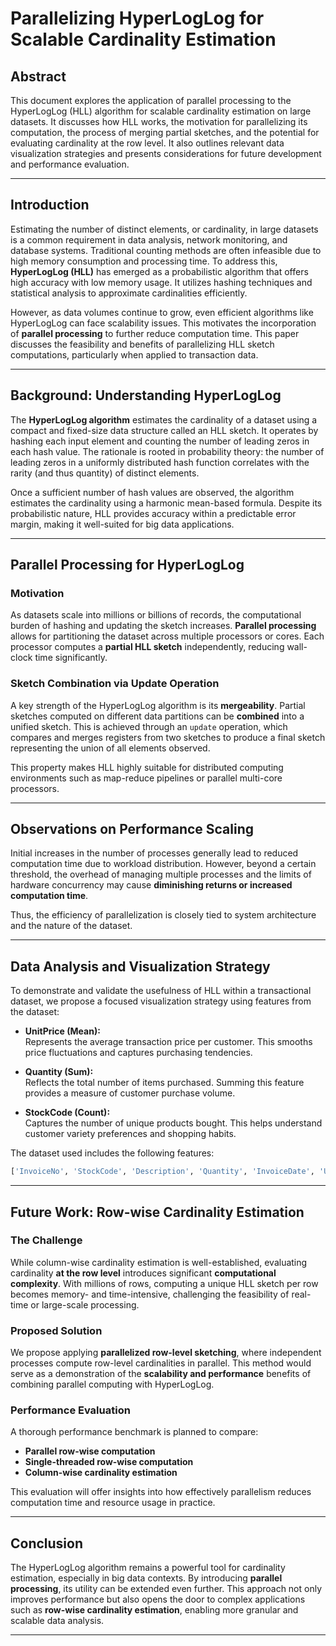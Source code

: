 
# Parallelizing HyperLogLog for Scalable Cardinality Estimation

## Abstract

This document explores the application of parallel processing to the HyperLogLog (HLL) algorithm for scalable cardinality estimation on large datasets. It discusses how HLL works, the motivation for parallelizing its computation, the process of merging partial sketches, and the potential for evaluating cardinality at the row level. It also outlines relevant data visualization strategies and presents considerations for future development and performance evaluation.

---

## Introduction

Estimating the number of distinct elements, or cardinality, in large datasets is a common requirement in data analysis, network monitoring, and database systems. Traditional counting methods are often infeasible due to high memory consumption and processing time. To address this, **HyperLogLog (HLL)** has emerged as a probabilistic algorithm that offers high accuracy with low memory usage. It utilizes hashing techniques and statistical analysis to approximate cardinalities efficiently.

However, as data volumes continue to grow, even efficient algorithms like HyperLogLog can face scalability issues. This motivates the incorporation of **parallel processing** to further reduce computation time. This paper discusses the feasibility and benefits of parallelizing HLL sketch computations, particularly when applied to transaction data.

---

## Background: Understanding HyperLogLog

The **HyperLogLog algorithm** estimates the cardinality of a dataset using a compact and fixed-size data structure called an HLL sketch. It operates by hashing each input element and counting the number of leading zeros in each hash value. The rationale is rooted in probability theory: the number of leading zeros in a uniformly distributed hash function correlates with the rarity (and thus quantity) of distinct elements.

Once a sufficient number of hash values are observed, the algorithm estimates the cardinality using a harmonic mean-based formula. Despite its probabilistic nature, HLL provides accuracy within a predictable error margin, making it well-suited for big data applications.

---

## Parallel Processing for HyperLogLog

### Motivation

As datasets scale into millions or billions of records, the computational burden of hashing and updating the sketch increases. **Parallel processing** allows for partitioning the dataset across multiple processors or cores. Each processor computes a **partial HLL sketch** independently, reducing wall-clock time significantly.

### Sketch Combination via Update Operation

A key strength of the HyperLogLog algorithm is its **mergeability**. Partial sketches computed on different data partitions can be **combined** into a unified sketch. This is achieved through an `update` operation, which compares and merges registers from two sketches to produce a final sketch representing the union of all elements observed.

This property makes HLL highly suitable for distributed computing environments such as map-reduce pipelines or parallel multi-core processors.

---

## Observations on Performance Scaling

Initial increases in the number of processes generally lead to reduced computation time due to workload distribution. However, beyond a certain threshold, the overhead of managing multiple processes and the limits of hardware concurrency may cause **diminishing returns or increased computation time**.

Thus, the efficiency of parallelization is closely tied to system architecture and the nature of the dataset.

---

## Data Analysis and Visualization Strategy

To demonstrate and validate the usefulness of HLL within a transactional dataset, we propose a focused visualization strategy using features from the dataset:

- **UnitPrice (Mean):**  
  Represents the average transaction price per customer. This smooths price fluctuations and captures purchasing tendencies.

- **Quantity (Sum):**  
  Reflects the total number of items purchased. Summing this feature provides a measure of customer purchase volume.

- **StockCode (Count):**  
  Captures the number of unique products bought. This helps understand customer variety preferences and shopping habits.

The dataset used includes the following features:
```python
['InvoiceNo', 'StockCode', 'Description', 'Quantity', 'InvoiceDate', 'UnitPrice', 'CustomerID', 'Country']
```

---

## Future Work: Row-wise Cardinality Estimation

### The Challenge

While column-wise cardinality estimation is well-established, evaluating cardinality **at the row level** introduces significant **computational complexity**. With millions of rows, computing a unique HLL sketch per row becomes memory- and time-intensive, challenging the feasibility of real-time or large-scale processing.

### Proposed Solution

We propose applying **parallelized row-level sketching**, where independent processes compute row-level cardinalities in parallel. This method would serve as a demonstration of the **scalability and performance** benefits of combining parallel computing with HyperLogLog.

### Performance Evaluation

A thorough performance benchmark is planned to compare:
- **Parallel row-wise computation**
- **Single-threaded row-wise computation**
- **Column-wise cardinality estimation**

This evaluation will offer insights into how effectively parallelism reduces computation time and resource usage in practice.

---

## Conclusion

The HyperLogLog algorithm remains a powerful tool for cardinality estimation, especially in big data contexts. By introducing **parallel processing**, its utility can be extended even further. This approach not only improves performance but also opens the door to complex applications such as **row-wise cardinality estimation**, enabling more granular and scalable data analysis.

---

